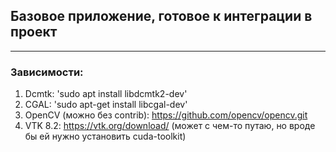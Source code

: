 ## Базовое приложение, готовое к интеграции в проект
---

### Зависимости:
1. Dcmtk: 'sudo apt install libdcmtk2-dev'
2. CGAL: 'sudo apt-get install libcgal-dev'
3. OpenCV (можно без contrib): https://github.com/opencv/opencv.git
4. VTK 8.2: https://vtk.org/download/ (может с чем-то путаю, но вроде бы ей нужно установить cuda-toolkit)
